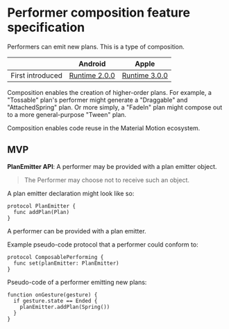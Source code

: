 # Performer composition feature specification

Performers can emit new plans. This is a type of composition.

|  | Android | Apple |
| --- | --- | --- |
| First introduced | [Runtime 2.0.0](https://github.com/material-motion/material-motion-runtime-android/releases/tag/2.0.0) | [Runtime 3.0.0](https://github.com/material-motion/material-motion-runtime-objc/releases/tag/v3.0.0) |

Composition enables the creation of higher-order plans. For example, a "Tossable" plan's performer might generate a "Draggable" and "AttachedSpring" plan. Or more simply, a "FadeIn" plan might compose out to a more general-purpose "Tween" plan.

Composition enables code reuse in the Material Motion ecosystem.

## MVP

**PlanEmitter API**: A performer may be provided with a plan emitter object.

> The Performer may choose not to receive such an object.

A plan emitter declaration might look like so:

```
protocol PlanEmitter {
  func addPlan(Plan)
}
```

A performer can be provided with a plan emitter.

Example pseudo-code protocol that a performer could conform to:

```
protocol ComposablePerforming {
  func set(planEmitter: PlanEmitter)
}
```

Pseudo-code of a performer emitting new plans:

```
function onGesture(gesture) {
  if gesture.state == Ended {
    planEmitter.addPlan(Spring())
  }
}
```

